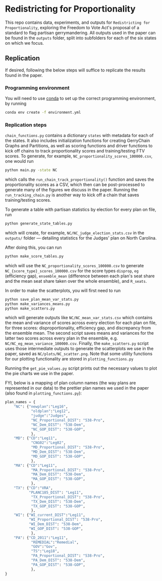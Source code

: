 # Redistricting for Proportionality
This repo contains data, experiments, and outputs for `Redistricting for Proportionality`, exploring the Freedom to Vote Act's proposal of a standard to flag partisan gerrymandering. All outputs used in the paper can be found in the `outputs` folder, split into subfolders for each of the six states on which we focus.

## Replication
If desired, following the below steps will suffice to replicate the results found in the paper.

### Programming environment
You will need to use [conda](https://conda.io/projects/conda/en/latest/index.html) to set up the correct programming environment, by running
```sh
conda env create -f environment.yml
```

### Replication steps
`chain_functions.py` contains a dictionary `states` with metadata for each of the states. It also includes initialization functions for creating GerryChain Graphs and Partitions, as well as scoring functions and driver functions to kick off chains to track proportionality scores and training/testing FTV scores. To generate, for example, `NC_proportionality_scores_100000.csv`, one would run
```sh
python main.py -state NC
```
which calls the `run_chain_track_proportionality()` function and saves the proportionality scores as a CSV, which then can be post-processed to generate many of the figures we discuss in the paper. Running the `run_tracking_chain.py` is another way to kick off a chain that saves training/testing scores.

To generate a table with partisan statistics by election for every plan on file, run
```sh
python generate_state_tables.py
```
which will create, for example, `NC/NC_judge_election_stats.csv` in the `outputs/` folder — detailing statistics for the Judges' plan on North Carolina.

After doing this, you can run
```sh
python make_score_tables.py
```
which will use the `NC_proportionality_scores_100000.csv` to generate `NC_{score_type}_scores_100000.csv` for the score types `disprop`, `eg` (efficiency gap), `ensemble_mean` (difference between each plan's seat share and the mean seat share taken over the whole ensemble), and `R_seats`.

In order to make the scatterplots, you will first need to run
```sh
python save_plan_mean_var_stats.py
python make_variances_means.py
python make_scatters.py
```
which will generate outputs like `NC/NC_mean_var_stats.csv` which contains the mean and variance of scores across every election for each plan on file, for three scores: disproportionality, efficiency gap, and discrepancy from the ensemble mean. The second script saves means and variances for the latter two scores across every plan in the ensemble, e.g. `NC/NC_eg_mean_variance_100000.csv`. Finally, the `make_scatters.py` script uses those intermediate outputs to generate the scatterplots we use in the paper, saved as `NC/plots/NC_scatter.png`. Note that some utility functions for our plotting functionality are stored in `plotting_functions.py`

Running the `get_pie_values.py` script prints out the necessary values to plot the pie charts we use in the paper.

FYI, below is a mapping of plan column names (the way plans are represented in our data) to the prettier plan names we used in the paper (also found in `plotting_functions.py`):
```python
plan_names = {
    "NC": {"newplan":"Leg16",
            "oldplan":"Leg12",
            "judge":"Judges",
            "NC_Proportional_DIST": "538-Pro",
            "NC_Dem_DIST": "538-Dem",
            "NC_GOP_DIST": "538-GOP",
            },
    "MD": {"CD":"Leg11",
            "CNG02":"Leg02",
            "MD_Proportional_DIST": "538-Pro",
            "MD_Dem_DIST": "538-Dem",
            "MD_GOP_DIST": "538-GOP",
            },
    "MA": {"CD":"Leg11",
            "MA_Proportional_DIST": "538-Pro",
            "MA_Dem_DIST": "538-Dem",
            "MA_GOP_DIST": "538-GOP",
            },
    "TX": {"CD":"VRA",
           "PLANC185_DIST": "Leg11",
            "TX_Proportional_DIST": "538-Pro",
            "TX_Dem_DIST": "538-Dem",
            "TX_GOP_DIST": "538-GOP",
            },
    "WI": {"WI_current_DIST":"Leg11",
           "WI_Proportional_DIST": "538-Pro",
           "WI_Dem_DIST": "538-Dem",
           "WI_GOP_DIST": "538-GOP",
            },
    "PA": {"CD_2011":"Leg11",
            "REMEDIAL":"Remedial",
            "GOV":"Gov",
            "TS":"Leg18",
            "PA_Proportional_DIST": "538-Pro",
            "PA_Dem_DIST": "538-Dem",
            "PA_GOP_DIST": "538-GOP",
            },
}
```
